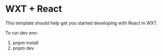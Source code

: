 # WXT + React

This template should help get you started developing with React in WXT.

To run dev env:
1) pnpm install
2) pnpm dev
